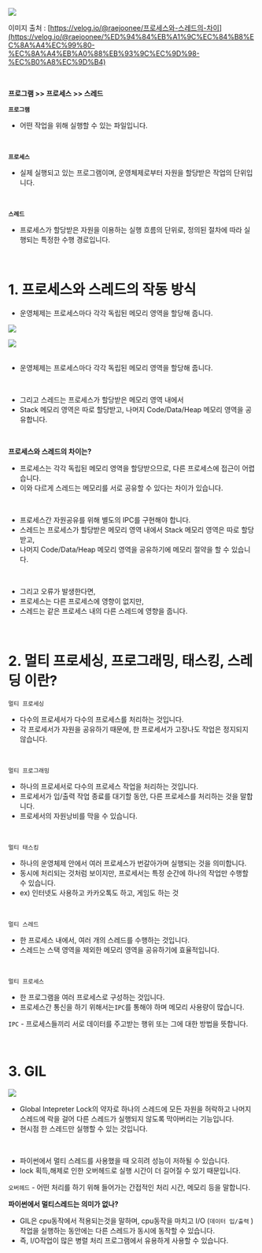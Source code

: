 ![](https://images.velog.io/images/wjddk97/post/18e54d1b-a130-4e43-88a4-3c659ba198b2/image.png) <br>

이미지 출처 : [https://velog.io/@raejoonee/프로세스와-스레드의-차이](https://velog.io/@raejoonee/%ED%94%84%EB%A1%9C%EC%84%B8%EC%8A%A4%EC%99%80-%EC%8A%A4%EB%A0%88%EB%93%9C%EC%9D%98-%EC%B0%A8%EC%9D%B4) 

<br>


**프로그램  >>  프로세스 >>  스레드**


**`프로그램`** 
- 어떤 작업을 위해 실행할 수 있는 파일입니다.

<br>

**`프로세스`** 
- 실제 실행되고 있는 프로그램이며, 운영체제로부터 자원을 할당받은 작업의 단위입니다.

<br>

**`스레드`**    
- 프로세스가 할당받은 자원을 이용하는 실행 흐름의 단위로, 정의된 절차에 따라 실행되는 특정한 수행 경로입니다.

<br>

# 1. **프로세스와 스레드의 작동 방식**
- 운영체제는 프로세스마다 각각 독립된 메모리 영역을 할당해 줍니다.

![](https://images.velog.io/images/wjddk97/post/8a85c9fe-e9f7-4ef0-8cec-2bbc963bb4f2/image.png)
<br>

![](https://images.velog.io/images/wjddk97/post/1f59d298-50f2-4a06-a782-42c5dc02ed2f/image.png)
<br>
<br>

- 운영체제는 프로세스마다 각각 독립된 메모리 영역을 할당해 줍니다.
<br>

- 그리고 스레드는 프로세스가 할당받은 메모리 영역 내에서
- Stack 메모리 영역은 따로 할당받고, 나머지 Code/Data/Heap 메모리 영역을 공유합니다.

<br>

**프로세스와 스레드의 차이는?**
- 프로세스는 각각 독립된 메모리 영역을 할당받으므로, 다른 프로세스에 접근이 어렵습니다.
- 이와 다르게 스레드는 메모리를 서로 공유할 수 있다는 차이가 있습니다.
<br>

- 프로세스간 자원공유를 위해 별도의 IPC를 구현해야 합니다.
- 스레드는 프로세스가 할당받은 메모리 영역 내에서 Stack 메모리 영역은 따로 할당받고, 
- 나머지 Code/Data/Heap 메모리 영역을 공유하기에 메모리 절약을 할 수 있습니다.
<br>

- 그리고 오류가 발생한다면,
- 프로세스는 다른 프로세스에 영향이 없지만,
- 스레드는 같은 프로세스 내의 다른 스레드에 영향을 줍니다.

<br>

# 2.  멀티 프로세싱, 프로그래밍, 태스킹, 스레딩 이란?

`멀티 프로세싱`

- 다수의 프로세서가 다수의 프로세스를 처리하는 것입니다.
- 각 프로세서가 자원을 공유하기 때문에, 한 프로세서가 고장나도 작업은 정지되지 않습니다.
<br>

`멀티 프로그래밍`

- 하나의 프로세서로 다수의 프로세스 작업을 처리하는 것입니다.
- 프로세서가 입/출력 작업 종료를 대기할 동안, 다른 프로세스를 처리하는 것을 말합니다.
- 프로세서의 자원낭비를 막을 수 있습니다.

<br>

`멀티 태스킹` 

- 하나의 운영체제 안에서 여러 프로세스가 번갈아가며 실행되는 것을 의미합니다.
- 동시에 처리되는 것처럼 보이지만, 프로세서는 특정 순간에 하나의 작업만 수행할 수 있습니다.
- ex) 인터넷도 사용하고 카카오톡도 하고, 게임도 하는 것

<br>


`멀티 스레드`

- 한 프로세스 내에서, 여러 개의 스레드를 수행하는 것입니다.
- 스레드는 스택 영역을 제외한 메모리 영역을 공유하기에 효율적입니다.

<br>

`멀티 프로세스`

- 한 프로그램을 여러 프로세스로 구성하는 것입니다.
- 프로세스간 통신을 하기 위해서는`IPC`를 통해야 하며 메모리 사용량이 많습니다.

`IPC` - 프로세스들끼리 서로 데이터를 주고받는 행위 또는 그에 대한 방법을 뜻합니다.

<br>

# 3. **GIL**

![](https://images.velog.io/images/wjddk97/post/c7d863f4-0530-4913-9104-5d9b9f9e4054/image.png)

- Global Intepreter Lock의 약자로  하나의 스레드에 모든 자원을 허락하고 나머지 스레드에 락을 걸어 다른 스레드가 실행되지 않도록 막아버리는 기능입니다.
- 현시점 한 스레드만 실행할 수 있는 것입니다.
<br>

- 파이썬에서 멀티 스레드를 사용했을 때 오히려 성능이 저하될 수 있습니다. <br>
- lock 획득,해제로 인한 오버헤드로 실행 시간이 더 길어질 수 있기 때문입니다.
    

`오버헤드` - 어떤 처리를 하기 위해 들어가는 간접적인 처리 시간, 메모리 등을 말합니다.
<br>

**파이썬에서 멀티스레드는 의미가 없나?**
- GIL은 cpu동작에서 적용되는것을 말하며,  cpu동작을 마치고 I/O (`데이터 입/출력` )작업을 실행하는 동안에는 다른 스레드가 동시에 동작할 수 있습니다.
- 즉, I/O작업이 많은 병렬 처리 프로그램에서 유용하게 사용할 수 있습니다.
